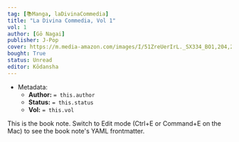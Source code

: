 ```yaml
---
tag: [📚Manga, laDivinaCommedia]
title: "La Divina Commedia, Vol 1"
vol: 1
author: [Gō Nagai]
publisher: J-Pop
cover: https://m.media-amazon.com/images/I/51ZreUerIrL._SX334_BO1,204,203,200_.jpg
bought: True
status: Unread
editor: Kōdansha
---
```



- Metadata:
	- **Author:** `= this.author`
	- **Status:** `= this.status`
	- **Vol:** `= this.vol`

This is the book note. Switch to Edit mode (Ctrl+E or Command+E on the Mac) to see the book note's YAML frontmatter.